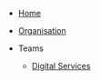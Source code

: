 - [Home](/)

- [Organisation](de/organization.md)

- Teams
  - [Digital Services](de/digital-services/team.md)
